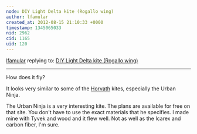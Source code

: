 ```yaml
---
node: DIY Light Delta kite (Rogallo wing)
author: lfamular
created_at: 2012-08-15 21:10:33 +0000
timestamp: 1345065033
nid: 2962
cid: 1165
uid: 120
---
```




[lfamular](../profile/lfamular) replying to: [DIY Light Delta kite (Rogallo wing)](../notes/safidy/7-26-2012/light-delta-kite)

----
How does it fly?

It looks very similar to some of the <a href="http://horvath.ch/en/kite_lab.html">Horvath</a> kites, especially the Urban Ninja.

The Urban Ninja is a very interesting kite. The plans are available for free on that site. You don't have to use the exact materials that he specifies. I made mine with Tyvek and wood and it flew well. Not as well as the Icarex and carbon fiber, I'm sure.